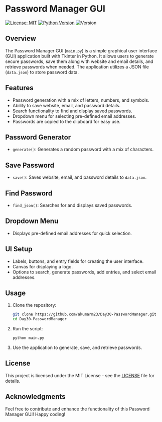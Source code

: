 # Password Manager GUI

[![License: MIT](https://img.shields.io/badge/License-MIT-yellow.svg)](https://opensource.org/licenses/MIT)
[![Python Version](https://img.shields.io/badge/python-3.8-grey.svg)](https://www.python.org/downloads/)
![Version](https://img.shields.io/badge/version-v0.1-red)

## Overview

The Password Manager GUI (`main.py`) is a simple graphical user interface (GUI) application built with Tkinter in Python. It allows users to generate secure passwords, save them along with website and email details, and retrieve passwords when needed. The application utilizes a JSON file (`data.json`) to store password data.

## Features

- Password generation with a mix of letters, numbers, and symbols.
- Ability to save website, email, and password details.
- Search functionality to find and display saved passwords.
- Dropdown menu for selecting pre-defined email addresses.
- Passwords are copied to the clipboard for easy use.

## Password Generator

- `generate()`: Generates a random password with a mix of characters.

## Save Password

- `save()`: Saves website, email, and password details to `data.json`.

## Find Password

- `find_json()`: Searches for and displays saved passwords.

## Dropdown Menu

- Displays pre-defined email addresses for quick selection.

## UI Setup

- Labels, buttons, and entry fields for creating the user interface.
- Canvas for displaying a logo.
- Options to search, generate passwords, add entries, and select email addresses.

## Usage

1. Clone the repository:

   ```bash
   git clone https://github.com/akumarm23/Day30-PasswordManager.git
   cd Day30-PasswordManager
   ```

2. Run the script:

   ```bash
   python main.py
   ```

3. Use the application to generate, save, and retrieve passwords.

## License

This project is licensed under the MIT License - see the [LICENSE](LICENSE) file for details.

## Acknowledgments

Feel free to contribute and enhance the functionality of this Password Manager GUI! Happy coding!
